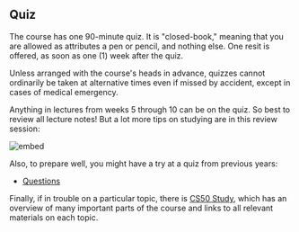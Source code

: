 ## Quiz

The course has one 90-minute quiz. It is "closed-book," meaning that you are allowed as attributes a pen or pencil, and nothing else. One resit is offered, as soon as one (1) week after the quiz.

Unless arranged with the course's heads in advance, quizzes cannot ordinarily be taken at alternative times even if missed by accident, except in cases of medical emergency.

Anything in lectures from weeks 5 through 10 can be on the quiz. So best to review all lecture notes! But a lot more tips on studying are in this review session:

![embed](https://www.youtube.com/embed/wCS7il7_mWA?rel=0)

Also, to prepare well, you might have a try at a quiz from previous years:

- [Questions](quiz.pdf)

Finally, if in trouble on a particular topic, there is [CS50 Study](https://study.cs50.net), which has an overview of many important parts of the course and links to all relevant materials on each topic.
